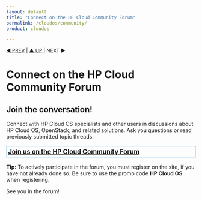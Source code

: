 ```yaml
---
layout: default
title: "Connect on the HP Cloud Community Forum"
permalink: /cloudos/community/
product: cloudos

---
```



<p style="font-size: small;"> <a href="/cloudos/">&#9664; PREV</a> | <a href="/cloudos/">&#9650; UP</a> | NEXT &#9654; </p>

# Connect on the HP Cloud Community Forum

## Join the conversation! 

Connect with HP Cloud OS specialists and other users in discussions about HP Cloud OS, OpenStack, and related solutions.  Ask you questions or read previously submitted topic threads.

<p style="border: 1px dotted #1796D3; padding: 4px 4px 4px 4px; font-weight:bold; font-size:larger;"><a href="http://community.hpcloud.com/forum"> Join us on the HP Cloud Community Forum </a> </p>

**Tip:** To actively participate in the forum, you must register on the site, if you have not already done so. Be sure to use the promo code **HP Cloud OS** when registering.

See you in the forum! 

